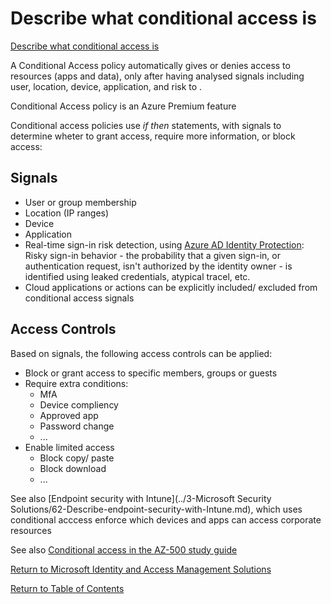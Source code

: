 # Describe what conditional access is

[Describe what conditional access is](https://docs.microsoft.com/en-us/learn/modules/explore-access-management-capabilities/2-describe-conditional-access-its-benefits)

A Conditional Access policy automatically gives or denies access to resources (apps and data), only after having analysed signals including user, location, device, application, and risk to .

Conditional Access policy is an Azure Premium feature

Conditional access policies use _if then_ statements, with signals to determine wheter to grant access, require more information, or block access:  

## Signals
* User or group membership
* Location (IP ranges)
* Device
* Application
* Real-time sign-in risk detection, using [Azure AD Identity Protection](https://github.com/JonThomas/Azure-AZ-500-Study-Guide/blob/master/1-Manage%20identity%20and%20access/25-Configure%20Azure%20AD%20Identity%20Protection.md): Risky sign-in behavior - the probability that a given sign-in, or authentication request, isn't authorized by the identity owner - is identified using leaked credentials, atypical tracel, etc.
* Cloud applications or actions can be explicitly included/ excluded from conditional access signals

## Access Controls
Based on signals, the following access controls can be applied:
* Block or grant access to specific members, groups or guests
* Require extra conditions:
    * MfA
    * Device compliency
    * Approved app
    * Password change
    * ...
* Enable limited access
    * Block copy/ paste
    * Block download
    * ...

See also [Endpoint security with Intune](../3-Microsoft Security Solutions/62-Describe-endpoint-security-with-Intune.md), which uses conditional acccess enforce which devices and apps can access corporate resources 

See also [Conditional access in the AZ-500 study guide](https://github.com/JonThomas/Azure-AZ-500-Study-Guide/blob/master/1-Manage%20identity%20and%20access/24-Implement%20Conditional%20Access%20Policies%20including%20Multi-Factor%20Authentication.md)

[Return to Microsoft Identity and Access Management Solutions](README.md)

[Return to Table of Contents](../README.md)